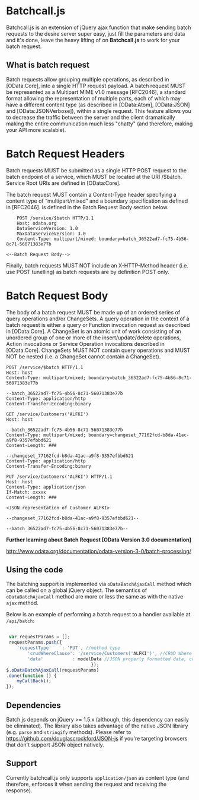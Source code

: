 Batchcall.js
========

Batchcall.js is an extension of jQuery ajax function that make sending batch requests to the desire server super easy, just fill the parameters and data and it's done, leave the heavy lifting of on **Batchcall.js** to work for your batch request.

## What is batch request ##

Batch requests allow grouping multiple operations, as described in [OData:Core], into a single HTTP request payload. A batch request MUST be represented as a Multipart MIME v1.0 message [RFC2046], a standard format allowing the representation of multiple parts, each of which may have a different content type (as described in [OData:Atom], [OData:JSON] and [OData:JSONVerbose]), within a single request. This feature allows you to decrease the traffic between the server and the client dramatically making the entire communication much less "chatty" (and therefore, making your API more scalable).


Batch Request Headers
======================
Batch requests MUST be submitted as a single HTTP POST request to the batch endpoint of a service, which MUST be located at the URI <Service Root URI>/$batch. Service Root URIs are defined in [OData:Core].

The batch request MUST contain a Content-Type header specifying a content type of “multipart/mixed” and a boundary specification as defined in [RFC2046]. <Batch Request Body> is defined in the Batch Request Body section below.

        POST /service/$batch HTTP/1.1
        Host: odata.org
        DataServiceVersion: 1.0 
        MaxDataServiceVersion: 3.0 
        Content-Type: multipart/mixed; boundary=batch_36522ad7-fc75-4b56-8c71-56071383e77b
    
    <--Batch Request Body-->

Finally, batch requests MUST NOT include an X-HTTP-Method header (i.e. use POST tunelling) as batch requests are by definition POST only.

Batch Request Body
=================
The body of a batch request MUST be made up of an ordered series of query operations and/or ChangeSets. A query operation in the context of a batch request is either a query or Function invocation request as described in [OData:Core]. A ChangeSet is an atomic unit of work consisting of an unordered group of one or more of the insert/update/delete operations, Action invocations or Service Operation invocations described in [OData:Core]. ChangeSets MUST NOT contain query operations and MUST NOT be nested (i.e. a ChangeSet cannot contain a ChangeSet).

    POST /service/$batch HTTP/1.1 
    Host: host 
    Content-Type: multipart/mixed; boundary=batch_36522ad7-fc75-4b56-8c71-56071383e77b 
    
    --batch_36522ad7-fc75-4b56-8c71-56071383e77b
    Content-Type: application/http 
    Content-Transfer-Encoding:binary
    
    GET /service/Customers('ALFKI') 
    Host: host
    
    --batch_36522ad7-fc75-4b56-8c71-56071383e77b 
    Content-Type: multipart/mixed; boundary=changeset_77162fcd-b8da-41ac-a9f8-9357efbbd621 
    Content-Length: ###       
   
    --changeset_77162fcd-b8da-41ac-a9f8-9357efbbd621 
    Content-Type: application/http 
    Content-Transfer-Encoding:binary 
    
    PUT /service/Customers('ALFKI') HTTP/1.1 
    Host: host 
    Content-Type: application/json 
    If-Match: xxxxx 
    Content-Length: ### 
    
    <JSON representation of Customer ALFKI> 
    
    --changeset_77162fcd-b8da-41ac-a9f8-9357efbbd621-- 
   
    --batch_36522ad7-fc75-4b56-8c71-56071383e77b--


**Further learning about Batch Request **[OData Version 3.0 documentation]****

http://www.odata.org/documentation/odata-version-3-0/batch-processing/

## Using the code ##

The batching support is implemented via ```oDataBatchAjaxCall``` method which can be called on a global jQuery object. The semantics of ```oDataBatchAjaxCall``` method are more or less the same as with the native ```ajax``` method.

Below is an example of performing a batch request to a handler available at ```/api/batch```:

```javascript

 var requestParams = [];
 requestParams.push({
	'requestType'    : 'PUT', //method type
    	'crudWhereClause': '/service/Customers('ALFKI')', //CRUD Where clause
    	'data'           : modelData //JSON properly formatted data, could be collection
                                });
$.oDataBatchAjaxCall(requestParams)
.done(function () {
    myCallBack();
});
```

## Dependencies ##

Batch.js depends on jQuery >= 1.5.x (although, this dependency can easily be eliminated). The library also takes advantage of the native JSON library (e.g. ```parse``` and ```stringify``` methods). Please refer to https://github.com/douglascrockford/JSON-js if you're targeting browsers that don't support JSON object natively.

## Support ##

Currently batchcall.js only supports ```application/json``` as content type (and therefore, enforces it when sending the request and receiving the response).

